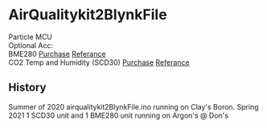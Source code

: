 # AirQualitykit2BlynkFile  
Particle MCU  
Optional Acc:  
BME280 [Purchase](https://www.seeedstudio.com/Grove-BME280-Environmental-Sensor-Temperature-Humidity-Barometer.html) [Referance](https://wiki.seeedstudio.com/Grove-Barometer_Sensor-BME280/)  
CO2 Temp and Humidity (SCD30) [Purchase](https://www.seeedstudio.com/Grove-CO2-Temperature-Humidity-Sensor-SCD30-p-2911.html) [Referance](https://wiki.seeedstudio.com/Grove-CO2_Temperature_Humidity_Sensor-SCD30/)
## History  
Summer of 2020 airqualitykit2BlynkFile.ino running on Clay's Boron.
Spring 2021 1 SCD30 unit and 1 BME280 unit running on Argon's @ Don's
